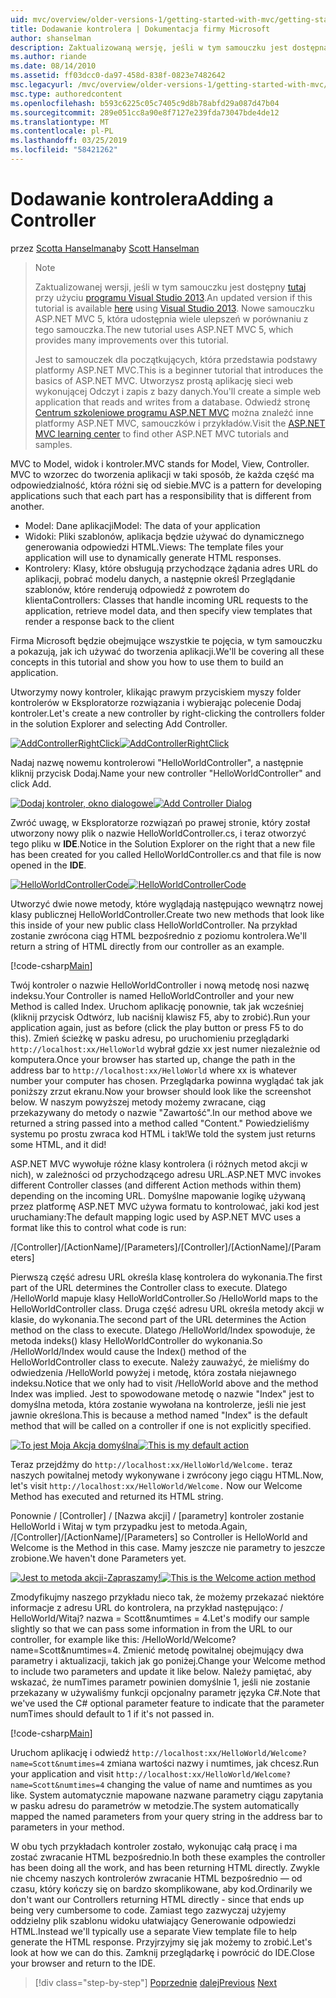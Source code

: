 ```yaml
---
uid: mvc/overview/older-versions-1/getting-started-with-mvc/getting-started-with-mvc-part2
title: Dodawanie kontrolera | Dokumentacja firmy Microsoft
author: shanselman
description: Zaktualizowaną wersję, jeśli w tym samouczku jest dostępna w tym miejscu za pomocą programu Visual Studio 2013. Nowe samouczku ASP.NET MVC 5, która udostępnia wiele ulepszeń w porównaniu z t...
ms.author: riande
ms.date: 08/14/2010
ms.assetid: ff03dcc0-da97-458d-838f-0823e7482642
msc.legacyurl: /mvc/overview/older-versions-1/getting-started-with-mvc/getting-started-with-mvc-part2
msc.type: authoredcontent
ms.openlocfilehash: b593c6225c05c7405c9d8b78abfd29a087d47b04
ms.sourcegitcommit: 289e051cc8a90e8f7127e239fda73047bde4de12
ms.translationtype: MT
ms.contentlocale: pl-PL
ms.lasthandoff: 03/25/2019
ms.locfileid: "58421262"
---
```

<a name="adding-a-controller"></a><span data-ttu-id="dcbe3-104">Dodawanie kontrolera</span><span class="sxs-lookup"><span data-stu-id="dcbe3-104">Adding a Controller</span></span>
====================
<span data-ttu-id="dcbe3-105">przez [Scotta Hanselmana](https://github.com/shanselman)</span><span class="sxs-lookup"><span data-stu-id="dcbe3-105">by [Scott Hanselman](https://github.com/shanselman)</span></span>

> > [!NOTE]
> > <span data-ttu-id="dcbe3-106">Zaktualizowanej wersji, jeśli w tym samouczku jest dostępny [tutaj](../../getting-started/introduction/getting-started.md) przy użyciu [programu Visual Studio 2013](https://my.visualstudio.com/Downloads?q=visual%20studio%202013).</span><span class="sxs-lookup"><span data-stu-id="dcbe3-106">An updated version if this tutorial is available [here](../../getting-started/introduction/getting-started.md) using [Visual Studio 2013](https://my.visualstudio.com/Downloads?q=visual%20studio%202013).</span></span> <span data-ttu-id="dcbe3-107">Nowe samouczku ASP.NET MVC 5, która udostępnia wiele ulepszeń w porównaniu z tego samouczka.</span><span class="sxs-lookup"><span data-stu-id="dcbe3-107">The new tutorial uses ASP.NET MVC 5, which provides many improvements over this tutorial.</span></span>
>
>
> <span data-ttu-id="dcbe3-108">Jest to samouczek dla początkujących, która przedstawia podstawy platformy ASP.NET MVC.</span><span class="sxs-lookup"><span data-stu-id="dcbe3-108">This is a beginner tutorial that introduces the basics of ASP.NET MVC.</span></span> <span data-ttu-id="dcbe3-109">Utworzysz prostą aplikację sieci web wykonującej Odczyt i zapis z bazy danych.</span><span class="sxs-lookup"><span data-stu-id="dcbe3-109">You'll create a simple web application that reads and writes from a database.</span></span> <span data-ttu-id="dcbe3-110">Odwiedź stronę [Centrum szkoleniowe programu ASP.NET MVC](../../../index.md) można znaleźć inne platformy ASP.NET MVC, samouczków i przykładów.</span><span class="sxs-lookup"><span data-stu-id="dcbe3-110">Visit the [ASP.NET MVC learning center](../../../index.md) to find other ASP.NET MVC tutorials and samples.</span></span>


<span data-ttu-id="dcbe3-111">MVC to Model, widok i kontroler.</span><span class="sxs-lookup"><span data-stu-id="dcbe3-111">MVC stands for Model, View, Controller.</span></span> <span data-ttu-id="dcbe3-112">MVC to wzorzec do tworzenia aplikacji w taki sposób, że każda część ma odpowiedzialność, która różni się od siebie.</span><span class="sxs-lookup"><span data-stu-id="dcbe3-112">MVC is a pattern for developing applications such that each part has a responsibility that is different from another.</span></span>

- <span data-ttu-id="dcbe3-113">Model: Dane aplikacji</span><span class="sxs-lookup"><span data-stu-id="dcbe3-113">Model: The data of your application</span></span>
- <span data-ttu-id="dcbe3-114">Widoki: Pliki szablonów, aplikacja będzie używać do dynamicznego generowania odpowiedzi HTML.</span><span class="sxs-lookup"><span data-stu-id="dcbe3-114">Views: The template files your application will use to dynamically generate HTML responses.</span></span>
- <span data-ttu-id="dcbe3-115">Kontrolery: Klasy, które obsługują przychodzące żądania adres URL do aplikacji, pobrać modelu danych, a następnie określ Przeglądanie szablonów, które renderują odpowiedź z powrotem do klienta</span><span class="sxs-lookup"><span data-stu-id="dcbe3-115">Controllers: Classes that handle incoming URL requests to the application, retrieve model data, and then specify view templates that render a response back to the client</span></span>

<span data-ttu-id="dcbe3-116">Firma Microsoft będzie obejmujące wszystkie te pojęcia, w tym samouczku a pokazują, jak ich używać do tworzenia aplikacji.</span><span class="sxs-lookup"><span data-stu-id="dcbe3-116">We'll be covering all these concepts in this tutorial and show you how to use them to build an application.</span></span>

<span data-ttu-id="dcbe3-117">Utworzymy nowy kontroler, klikając prawym przyciskiem myszy folder kontrolerów w Eksploratorze rozwiązania i wybierając polecenie Dodaj kontroler.</span><span class="sxs-lookup"><span data-stu-id="dcbe3-117">Let's create a new controller by right-clicking the controllers folder in the solution Explorer and selecting Add Controller.</span></span>

<span data-ttu-id="dcbe3-118">[![AddControllerRightClick](getting-started-with-mvc-part2/_static/image2.png)](getting-started-with-mvc-part2/_static/image1.png)</span><span class="sxs-lookup"><span data-stu-id="dcbe3-118">[![AddControllerRightClick](getting-started-with-mvc-part2/_static/image2.png)](getting-started-with-mvc-part2/_static/image1.png)</span></span>

<span data-ttu-id="dcbe3-119">Nadaj nazwę nowemu kontrolerowi "HelloWorldController", a następnie kliknij przycisk Dodaj.</span><span class="sxs-lookup"><span data-stu-id="dcbe3-119">Name your new controller "HelloWorldController" and click Add.</span></span>

<span data-ttu-id="dcbe3-120">[![Dodaj kontroler, okno dialogowe](getting-started-with-mvc-part2/_static/image4.png)](getting-started-with-mvc-part2/_static/image3.png)</span><span class="sxs-lookup"><span data-stu-id="dcbe3-120">[![Add Controller Dialog](getting-started-with-mvc-part2/_static/image4.png)](getting-started-with-mvc-part2/_static/image3.png)</span></span>

<span data-ttu-id="dcbe3-121">Zwróć uwagę, w Eksploratorze rozwiązań po prawej stronie, który został utworzony nowy plik o nazwie HelloWorldController.cs, i teraz otworzyć tego pliku w **IDE**.</span><span class="sxs-lookup"><span data-stu-id="dcbe3-121">Notice in the Solution Explorer on the right that a new file has been created for you called HelloWorldController.cs and that file is now opened in the **IDE**.</span></span>

<span data-ttu-id="dcbe3-122">[![HelloWorldControllerCode](getting-started-with-mvc-part2/_static/image6.png)](getting-started-with-mvc-part2/_static/image5.png)</span><span class="sxs-lookup"><span data-stu-id="dcbe3-122">[![HelloWorldControllerCode](getting-started-with-mvc-part2/_static/image6.png)](getting-started-with-mvc-part2/_static/image5.png)</span></span>

<span data-ttu-id="dcbe3-123">Utworzyć dwie nowe metody, które wyglądają następująco wewnątrz nowej klasy publicznej HelloWorldController.</span><span class="sxs-lookup"><span data-stu-id="dcbe3-123">Create two new methods that look like this inside of your new public class HelloWorldController.</span></span> <span data-ttu-id="dcbe3-124">Na przykład zostanie zwrócona ciąg HTML bezpośrednio z poziomu kontrolera.</span><span class="sxs-lookup"><span data-stu-id="dcbe3-124">We'll return a string of HTML directly from our controller as an example.</span></span>

[!code-csharp[Main](getting-started-with-mvc-part2/samples/sample1.cs)]

<span data-ttu-id="dcbe3-125">Twój kontroler o nazwie HelloWorldController i nową metodę nosi nazwę indeksu.</span><span class="sxs-lookup"><span data-stu-id="dcbe3-125">Your Controller is named HelloWorldController and your new Method is called Index.</span></span> <span data-ttu-id="dcbe3-126">Uruchom aplikację ponownie, tak jak wcześniej (kliknij przycisk Odtwórz, lub naciśnij klawisz F5, aby to zrobić).</span><span class="sxs-lookup"><span data-stu-id="dcbe3-126">Run your application again, just as before (click the play button or press F5 to do this).</span></span> <span data-ttu-id="dcbe3-127">Zmień ścieżkę w pasku adresu, po uruchomieniu przeglądarki `http://localhost:xx/HelloWorld` wybrał gdzie xx jest numer niezależnie od komputera.</span><span class="sxs-lookup"><span data-stu-id="dcbe3-127">Once your browser has started up, change the path in the address bar to `http://localhost:xx/HelloWorld` where xx is whatever number your computer has chosen.</span></span> <span data-ttu-id="dcbe3-128">Przeglądarka powinna wyglądać tak jak poniższy zrzut ekranu.</span><span class="sxs-lookup"><span data-stu-id="dcbe3-128">Now your browser should look like the screenshot below.</span></span> <span data-ttu-id="dcbe3-129">W naszym powyższej metody możemy zwracane, ciąg przekazywany do metody o nazwie "Zawartość".</span><span class="sxs-lookup"><span data-stu-id="dcbe3-129">In our method above we returned a string passed into a method called "Content."</span></span> <span data-ttu-id="dcbe3-130">Powiedzieliśmy systemu po prostu zwraca kod HTML i tak!</span><span class="sxs-lookup"><span data-stu-id="dcbe3-130">We told the system just returns some HTML, and it did!</span></span>

<span data-ttu-id="dcbe3-131">ASP.NET MVC wywołuje różne klasy kontrolera (i różnych metod akcji w nich), w zależności od przychodzącego adresu URL.</span><span class="sxs-lookup"><span data-stu-id="dcbe3-131">ASP.NET MVC invokes different Controller classes (and different Action methods within them) depending on the incoming URL.</span></span> <span data-ttu-id="dcbe3-132">Domyślne mapowanie logikę używaną przez platformę ASP.NET MVC używa formatu to kontrolować, jaki kod jest uruchamiany:</span><span class="sxs-lookup"><span data-stu-id="dcbe3-132">The default mapping logic used by ASP.NET MVC uses a format like this to control what code is run:</span></span>

<span data-ttu-id="dcbe3-133">/[Controller]/[ActionName]/[Parameters]</span><span class="sxs-lookup"><span data-stu-id="dcbe3-133">/[Controller]/[ActionName]/[Parameters]</span></span>

<span data-ttu-id="dcbe3-134">Pierwszą część adresu URL określa klasę kontrolera do wykonania.</span><span class="sxs-lookup"><span data-stu-id="dcbe3-134">The first part of the URL determines the Controller class to execute.</span></span> <span data-ttu-id="dcbe3-135">Dlatego /HelloWorld mapuje klasy HelloWorldController.</span><span class="sxs-lookup"><span data-stu-id="dcbe3-135">So /HelloWorld maps to the HelloWorldController class.</span></span> <span data-ttu-id="dcbe3-136">Druga część adresu URL określa metody akcji w klasie, do wykonania.</span><span class="sxs-lookup"><span data-stu-id="dcbe3-136">The second part of the URL determines the Action method on the class to execute.</span></span> <span data-ttu-id="dcbe3-137">Dlatego /HelloWorld/Index spowoduje, że metoda indeks() klasy HelloWorldController do wykonania.</span><span class="sxs-lookup"><span data-stu-id="dcbe3-137">So /HelloWorld/Index would cause the Index() method of the HelloWorldController class to execute.</span></span> <span data-ttu-id="dcbe3-138">Należy zauważyć, że mieliśmy do odwiedzenia /HelloWorld powyżej i metodę, która została niejawnego indeksu.</span><span class="sxs-lookup"><span data-stu-id="dcbe3-138">Notice that we only had to visit /HelloWorld above and the method Index was implied.</span></span> <span data-ttu-id="dcbe3-139">Jest to spowodowane metodę o nazwie "Index" jest to domyślna metoda, która zostanie wywołana na kontrolerze, jeśli nie jest jawnie określona.</span><span class="sxs-lookup"><span data-stu-id="dcbe3-139">This is because a method named "Index" is the default method that will be called on a controller if one is not explicitly specified.</span></span>

<span data-ttu-id="dcbe3-140">[![To jest Moja Akcja domyślna](getting-started-with-mvc-part2/_static/image8.png)](getting-started-with-mvc-part2/_static/image7.png)</span><span class="sxs-lookup"><span data-stu-id="dcbe3-140">[![This is my default action](getting-started-with-mvc-part2/_static/image8.png)](getting-started-with-mvc-part2/_static/image7.png)</span></span>

<span data-ttu-id="dcbe3-141">Teraz przejdźmy do `http://localhost:xx/HelloWorld/Welcome.` teraz naszych powitalnej metody wykonywane i zwrócony jego ciągu HTML.</span><span class="sxs-lookup"><span data-stu-id="dcbe3-141">Now, let's visit `http://localhost:xx/HelloWorld/Welcome.` Now our Welcome Method has executed and returned its HTML string.</span></span>

<span data-ttu-id="dcbe3-142">Ponownie / [Controller] / [Nazwa akcji] / [parametry] kontroler zostanie HelloWorld i Witaj w tym przypadku jest to metoda.</span><span class="sxs-lookup"><span data-stu-id="dcbe3-142">Again, /[Controller]/[ActionName]/[Parameters] so Controller is HelloWorld and Welcome is the Method in this case.</span></span> <span data-ttu-id="dcbe3-143">Mamy jeszcze nie parametry to jeszcze zrobione.</span><span class="sxs-lookup"><span data-stu-id="dcbe3-143">We haven't done Parameters yet.</span></span>

<span data-ttu-id="dcbe3-144">[![Jest to metoda akcji-Zapraszamy!](getting-started-with-mvc-part2/_static/image10.png)](getting-started-with-mvc-part2/_static/image9.png)</span><span class="sxs-lookup"><span data-stu-id="dcbe3-144">[![This is the Welcome action method](getting-started-with-mvc-part2/_static/image10.png)](getting-started-with-mvc-part2/_static/image9.png)</span></span>

<span data-ttu-id="dcbe3-145">Zmodyfikujmy naszego przykładu nieco tak, że możemy przekazać niektóre informacje z adresu URL do kontrolera, na przykład następująco: / HelloWorld/Witaj? nazwa = Scott&amp;numtimes = 4.</span><span class="sxs-lookup"><span data-stu-id="dcbe3-145">Let's modify our sample slightly so that we can pass some information in from the URL to our controller, for example like this: /HelloWorld/Welcome?name=Scott&amp;numtimes=4.</span></span> <span data-ttu-id="dcbe3-146">Zmienić metodę powitalnej obejmujący dwa parametry i aktualizacji, takich jak go poniżej.</span><span class="sxs-lookup"><span data-stu-id="dcbe3-146">Change your Welcome method to include two parameters and update it like below.</span></span> <span data-ttu-id="dcbe3-147">Należy pamiętać, aby wskazać, że numTimes parametr powinien domyślnie 1, jeśli nie zostanie przekazany w używaliśmy funkcji opcjonalny parametr języka C#.</span><span class="sxs-lookup"><span data-stu-id="dcbe3-147">Note that we've used the C# optional parameter feature to indicate that the parameter numTimes should default to 1 if it's not passed in.</span></span>

[!code-csharp[Main](getting-started-with-mvc-part2/samples/sample2.cs)]

<span data-ttu-id="dcbe3-148">Uruchom aplikację i odwiedź `http://localhost:xx/HelloWorld/Welcome?name=Scott&numtimes=4` zmiana wartości nazwy i numtimes, jak chcesz.</span><span class="sxs-lookup"><span data-stu-id="dcbe3-148">Run your application and visit `http://localhost:xx/HelloWorld/Welcome?name=Scott&numtimes=4` changing the value of name and numtimes as you like.</span></span> <span data-ttu-id="dcbe3-149">System automatycznie mapowane nazwane parametry ciągu zapytania w pasku adresu do parametrów w metodzie.</span><span class="sxs-lookup"><span data-stu-id="dcbe3-149">The system automatically mapped the named parameters from your query string in the address bar to parameters in your method.</span></span>

<span data-ttu-id="dcbe3-150">W obu tych przykładach kontroler zostało, wykonując całą pracę i ma zostać zwracanie HTML bezpośrednio.</span><span class="sxs-lookup"><span data-stu-id="dcbe3-150">In both these examples the controller has been doing all the work, and has been returning HTML directly.</span></span> <span data-ttu-id="dcbe3-151">Zwykle nie chcemy naszych kontrolerów zwracanie HTML bezpośrednio — od czasu, który kończy się on bardzo skomplikowane, aby kod.</span><span class="sxs-lookup"><span data-stu-id="dcbe3-151">Ordinarily we don't want our Controllers returning HTML directly - since that ends up being very cumbersome to code.</span></span> <span data-ttu-id="dcbe3-152">Zamiast tego zazwyczaj użyjemy oddzielny plik szablonu widoku ułatwiający Generowanie odpowiedzi HTML.</span><span class="sxs-lookup"><span data-stu-id="dcbe3-152">Instead we'll typically use a separate View template file to help generate the HTML response.</span></span> <span data-ttu-id="dcbe3-153">Przyjrzyjmy się jak możemy to zrobić.</span><span class="sxs-lookup"><span data-stu-id="dcbe3-153">Let's look at how we can do this.</span></span> <span data-ttu-id="dcbe3-154">Zamknij przeglądarkę i powrócić do IDE.</span><span class="sxs-lookup"><span data-stu-id="dcbe3-154">Close your browser and return to the IDE.</span></span>

> [!div class="step-by-step"]
> <span data-ttu-id="dcbe3-155">[Poprzednie](getting-started-with-mvc-part1.md)
> [dalej](getting-started-with-mvc-part3.md)</span><span class="sxs-lookup"><span data-stu-id="dcbe3-155">[Previous](getting-started-with-mvc-part1.md)
[Next](getting-started-with-mvc-part3.md)</span></span>

